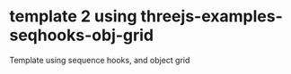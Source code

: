 # template 2 using threejs-examples-seqhooks-obj-grid

Template using sequence hooks, and object grid